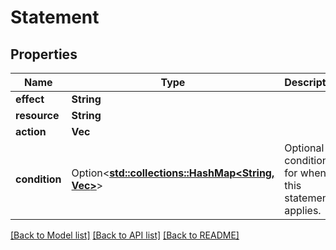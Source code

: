# Statement

## Properties

Name | Type | Description | Notes
------------ | ------------- | ------------- | -------------
**effect** | **String** |  | 
**resource** | **String** |  | 
**action** | **Vec<String>** |  | 
**condition** | Option<[**std::collections::HashMap<String, Vec<String>>**](Vec.md)> | Optional conditions for when this statement applies. | [optional]

[[Back to Model list]](../README.md#documentation-for-models) [[Back to API list]](../README.md#documentation-for-api-endpoints) [[Back to README]](../README.md)


